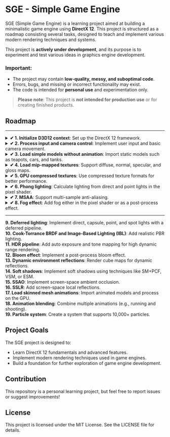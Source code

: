 # SGE - Simple Game Engine  

SGE (Simple Game Engine) is a learning project aimed at building a minimalistic game engine using **DirectX 12**. This project is structured as a roadmap consisting several tasks, designed to teach and implement various modern rendering techniques and systems. 

This project is **actively under development**, and its purpose is to experiment and test various ideas in graphics engine development.  

### Important:  

- The project may contain **low-quality, messy, and suboptimal code**.  
- Errors, bugs, and missing or incorrect functionality may exist.  
- The code is intended for **personal use** and experimentation only.  

> **Please note**: This project is **not intended for production use** or for creating finished products.  

## Roadmap  
---
<details>
  <summary><strong>✔ 1. Initialize D3D12 context</strong>: Set up the DirectX 12 framework.</summary>
 
  ![First Triangle](https://github.com/ucpp/sge/blob/master/docs/first_triangle.png)

  [Last commit](https://github.com/ucpp/sge/commit/13da25b1de4a97eeb2f3149d05a9619258020e4b)
</details>
<details>
  <summary><strong>✔ 2. Process input and camera control</strong>: Implement user input and basic camera movement.</summary>
 
  ![Camera and Input](https://github.com/ucpp/sge/blob/master/docs/camera_and_input.gif)

  [Last commit](https://github.com/ucpp/sge/commit/ba4c22781d8f4f9242fe2f4917e1cb136106b02b)
</details>
<details>
  <summary><strong>✔ 3. Load simple models without animation</strong>: Import static models such as teapots, cars, and tanks.</summary>
 
  ![Models](https://github.com/ucpp/sge/blob/master/docs/load_model.gif)

  [Last commit](https://github.com/ucpp/sge/commit/97288dfe5bd48521b60c2f83586c5614c38b82e2)
</details>
<details>
  <summary><strong>✔ 4. Load mip-mapped textures</strong>: Support diffuse, normal, specular, and gloss maps.</summary>
 
  ![Textures](https://github.com/ucpp/sge/blob/master/docs/test_mips.gif)

</details>
<details>
  <summary><strong>✔ 5. GPU compressed textures</strong>: Use compressed texture formats for better performance.</summary>
 
  ![Textures](https://github.com/ucpp/sge/blob/master/docs/gpu_compressed_textures.png)

  [Last commit](https://github.com/ucpp/sge/commit/7f94cee0e085e4e762407c829d87ead4bfd991c2)

</details>

<details>
  <summary><strong>✔ 6. Phong lighting</strong>: Calculate lighting from direct and point lights in the pixel shader.</summary>

  ![Phong lighting](https://github.com/ucpp/sge/blob/master/docs/phong.gif)

  [Last commit](https://github.com/ucpp/sge/commit/fff8aa416b0fb9948be084802f2dd173c7df1e0b)
 
</details>
<details>
  <summary><strong>✔ 7. MSAA</strong>: Support multi-sample anti-aliasing.</summary>

  ![MSAA](https://github.com/ucpp/sge/blob/master/docs/msaa.png)

  [Last commit](https://github.com/ucpp/sge/commit/f62c52b29d1cff6fb0d903e2ca63036b8a65547d)

</details>
<details>
  <summary><strong>✔ 8. Fog effect</strong>: Add fog either in the pixel shader or as a post-process effect.</summary>
 
  ![Fog](https://github.com/ucpp/sge/blob/master/docs/fog.gif)

  [Last commit](https://github.com/ucpp/sge/commit/e9dd4b4625f0a0aff2d495b8370214d21d88713a)

</details>

---
  
**9. Deferred lighting**: Implement direct, capsule, point, and spot lights with a deferred pipeline.  
**10. Cook-Torrance BRDF and Image-Based Lighting (IBL)**: Add realistic PBR lighting.  
**11. HDR pipeline**: Add auto exposure and tone mapping for high dynamic range rendering.  
**12. Bloom effect**: Implement a post-process bloom effect.  
**13. Dynamic environment reflections**: Render cube maps for dynamic reflections.  
**14. Soft shadows**: Implement soft shadows using techniques like SM+PCF, VSM, or ESM.  
**15. SSAO**: Implement screen-space ambient occlusion.  
**16. SSLR**: Add screen-space local reflections.  
**17. Load skinned mesh animations**: Import animated models and process on the GPU.  
**18. Animation blending**: Combine multiple animations (e.g., running and shooting).    
**19. Particle system**: Create a system that supports 10,000+ particles.  

## Project Goals  

The SGE project is designed to:  
- Learn DirectX 12 fundamentals and advanced features.  
- Implement modern rendering techniques used in game engines.  
- Build a foundation for further exploration of game engine development.  
 
## Contribution
This repository is a personal learning project, but feel free to report issues or suggest improvements!

## License
This project is licensed under the MIT License. See the LICENSE file for details.
